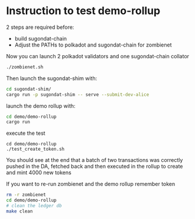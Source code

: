 # Instruction to test demo-rollup

2 steps are required before:
+ build sugondat-chain
+ Adjust the PATHs to polkadot and sugondat-chain for zombienet

Now you can launch 2 polkadot validators and one sugondat-chain collator
``` sh
./zombienet.sh
```

Then launch the sugondat-shim with:
``` sh
cd sugondat-shim/
cargo run -p sugondat-shim -- serve --submit-dev-alice
``````

launch the demo rollup with:
``` sh
cd demo/demo-rollup
cargo run
```

execute the test
```
cd demo/demo-rollup
./test_create_token.sh
```

You should see at the end that a batch of two transactions was correctly pushed in the DA, fetched back and then executed in the rollup to create and mint 4000 new tokens

If you want to re-run zombienet and the demo rollup remember token

``` sh
rm -r zombienet
cd demo/demo-rollup
# clean the ledger db
make clean
```
